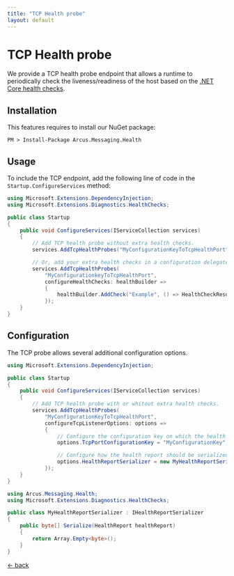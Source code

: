 ```yaml
---
title: "TCP Health probe"
layout: default
---
```


# TCP Health probe

We provide a TCP health probe endpoint that allows a runtime to periodically check the liveness/readiness of the host based on the [.NET Core health checks](https://docs.microsoft.com/en-us/aspnet/core/host-and-deploy/health-checks).

## Installation

This features requires to install our NuGet package:

```shell
PM > Install-Package Arcus.Messaging.Health
```

## Usage

To include the TCP endpoint, add the following line of code in the `Startup.ConfigureServices` method:

```csharp
using Microsoft.Extensions.DependencyInjection;
using Microsoft.Extensions.Diagnostics.HealthChecks;

public class Startup
{
    public void ConfigureServices(IServiceCollection services)
    {
        // Add TCP health probe without extra health checks.
        services.AddTcpHealthProbes("MyConfigurationKeyToTcpHealthPort");

        // Or, add your extra health checks in a configuration delegate.
        services.AddTcpHealthProbes(
            "MyConfigurationkeyToTcpHealthPort",
            configureHealthChecks: healthBuilder => 
            {
                healthBuilder.AddCheck("Example", () => HealthCheckResult.Healthy("Example is OK!"), tags: new[] { "example" })
            });
    }
}
```

## Configuration

The TCP probe allows several additional configuration options.

```csharp
using Microsoft.Extensions.DependencyInjection;

public class Startup
{
    public void ConfigureServices(IServiceCollection services)
    {
        // Add TCP health probe with or whitout extra health checks.
        services.AddTcpHealthProbes(
            "MyConfigurationKeyToTcpHealthPort",
            configureTcpListenerOptions: options =>
            {
                // Configure the configuration key on which the health report is exposed.
                options.TcpPortConfigurationKey = "MyConfigurationKey";

                // Configure how the health report should be serialized.
                options.HealthReportSerializer = new MyHealthReportSerializer();
            });
    }
}

using Arcus.Messaging.Health;
using Microsoft.Extensions.Diagnostics.HealthChecks;

public class MyHealthReportSerializer : IHealthReportSerializer
{
    public byte[] Serialize(HealthReport healthReport)
    {
        return Array.Empty<byte>();
	}
}
```

[&larr; back](/)
